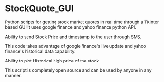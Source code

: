 # StockQuote_GUI
Python scripts for getting stock market quotes in real time through a TkInter based GUI.It uses google finance and yahoo finance python API. 

Ability to send Stock Price and timestamp to the user through SMS.

This code takes advantage of google finance's live update and yahoo finance's historical data capability.

Ability to plot Historical high price of the stock.

This script is completely open source and can be used by anyone in any manner. 
